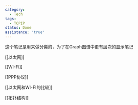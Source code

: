 ```yaml
---
category:
  - Tech
tags:
  - TCPIP
status: Done
assistance: "true"
---
```

这个笔记是用来做分类的，为了在Graph图谱中更有层次的显示笔记

[[以太网]]

[[WI-FI]]

[[PPP协议]]

[[以太网和WI-FI的比较]]

[[拓扑结构]]


